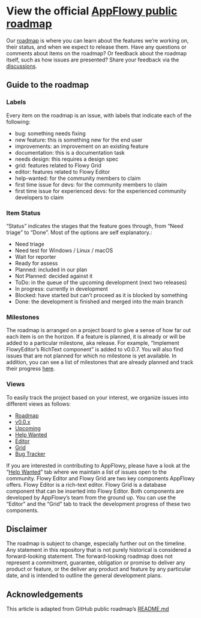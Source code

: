 # View the official [AppFlowy public roadmap](https://github.com/orgs/AppFlowy-IO/projects/5/views/12)
Our [roadmap](https://github.com/orgs/AppFlowy-IO/projects/5/views/12) is where you can learn about the features we’re working on, their status, and when we expect to release them. Have any questions or comments about items on the roadmap? Or feedback about the roadmap itself, such as how issues are presented? Share your feedback via the [discussions](https://github.com/AppFlowy-IO/AppFlowy/discussions).


## Guide to the roadmap

### Labels
Every item on the roadmap is an issue, with labels that indicate each of the following:
- bug: something needs fixing
- new feature: this is something new for the end user
- improvements: an improvement on an existing feature
- documentation: this is a documentation task
- needs design: this requires a design spec
- grid: features related to Flowy Grid
- editor: features related to Flowy Editor
- help-wanted: for the community members to claim
- first time issue for devs: for the community members to claim
- first time issue for experienced devs: for the experienced community developers to claim

### Item Status
“Status” indicates the stages that the feature goes through, from “Need triage” to “Done”. Most of the options are self explanatory.:
- Need triage
- Need test for Windows / Linux / macOS
- Wait for reporter
- Ready for assess
- Planned: included in our plan
- Not Planned: decided against it
- ToDo: in the queue of the upcoming development (next two releases)
- In progress: currently in development
- Blocked: have started but can’t proceed as it is blocked by something
- Done: the development is finished and merged into the main branch


### Milestones
The roadmap is arranged on a project board to give a sense of how far out each item is on the horizon. If a feature is planned, it is already or will be added to a particular milestone, aka release. For example, “Implement FlowyEditor’s RichText component” is added to v0.0.7. You will also find issues that are not planned for which no milestone is yet available. In addition, you can see a list of milestones that are already planned and track their progress [here](https://github.com/AppFlowy-IO/AppFlowy/milestones).

### Views
To easily track the project based on your interest, we organize issues into different views as follows:
- [Roadmap](https://github.com/orgs/AppFlowy-IO/projects/5/views/12)
- [v0.0.x](https://github.com/orgs/AppFlowy-IO/projects/5/views/1)
- [Upcoming](https://github.com/orgs/AppFlowy-IO/projects/5/views/3)
- [Help Wanted](https://github.com/orgs/AppFlowy-IO/projects/5/views/4)
- [Editor](https://github.com/orgs/AppFlowy-IO/projects/5/views/5)
- [Grid](https://github.com/orgs/AppFlowy-IO/projects/5/views/6)
- [Bug Tracker](https://github.com/orgs/AppFlowy-IO/projects/5/views/9)

If you are interested in contributing to AppFlowy, please have a look at the “[Help Wanted](https://github.com/orgs/AppFlowy-IO/projects/5/views/4)” tab where we maintain a list of issues open to the community.
Flowy Editor and Flowy Grid are two key components AppFlowy offers. Flowy Editor is a rich-text editor. Flowy Grid is a database component that can be inserted into Flowy Editor. Both components are developed by AppFlowy’s team from the ground up. You can use the “Editor” and the “Grid” tab to track the development progress of these two components.

## Disclaimer
The roadmap is subject to change, especially further out on the timeline. Any statement in this repository that is not purely historical is considered a forward-looking statement. The forward-looking roadmap does not represent a commitment, guarantee, obligation or promise to deliver any product or feature, or the deliver any product and feature by any particular date, and is intended to outline the general development plans.


## Acknowledgements
This article is adapted from GitHub public roadmap’s [README.md](https://github.com/github/roadmap)

